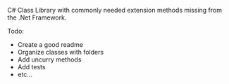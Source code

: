 C# Class Library with commonly needed extension methods missing from the .Net Framework.


Todo:
  - Create a good readme
  - Organize classes with folders
  - Add uncurry methods
  - Add tests
  - etc...
